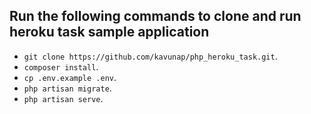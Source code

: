 
## Run the following commands to clone and run heroku task sample application



- `git clone https://github.com/kavunap/php_heroku_task.git`.
- `composer install`.
- `cp .env.example .env`.
- `php artisan migrate`.
- `php artisan serve`.

